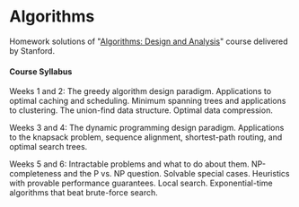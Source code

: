 # Algorithms


Homework solutions of "[Algorithms: Design and Analysis](http://online.stanford.edu/course/algorithms-design-and-analysis-part-2)" course delivered by Stanford.


#### Course Syllabus

Weeks 1 and 2: The greedy algorithm design paradigm. Applications to optimal caching and scheduling. Minimum spanning trees and applications to clustering. The union-find data structure. Optimal data compression.

Weeks 3 and 4: The dynamic programming design paradigm. Applications to the knapsack problem, sequence alignment, shortest-path routing, and optimal search trees.

Weeks 5 and 6: Intractable problems and what to do about them. NP-completeness and the P vs. NP question. Solvable special cases. Heuristics with provable performance guarantees. Local search. Exponential-time algorithms that beat brute-force search.